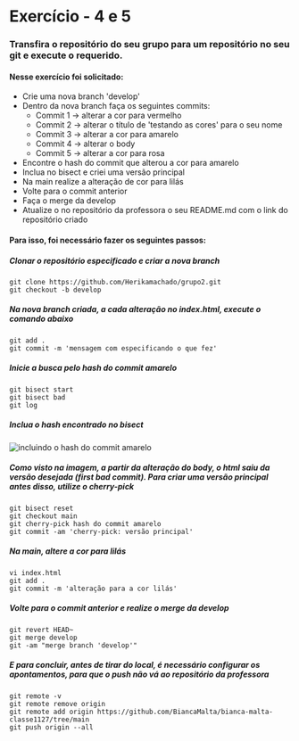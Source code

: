 # Exercício - 4 e 5
### Transfira o repositório do seu grupo para um repositório no seu git e execute o requerido.
#### Nesse exercício foi solicitado:
- Crie uma nova branch 'develop'
- Dentro da nova branch faça os seguintes commits:
  - Commit 1 -> alterar a cor para vermelho
  - Commit 2 -> alterar o título de 'testando as cores' para o seu nome
  - Commit 3 -> alterar a cor para amarelo
  - Commit 4 -> alterar o body
  - Commit 5 -> alterar a cor para rosa
- Encontre o hash do commit que alterou a cor para amarelo
- Inclua no bisect e criei uma versão principal
- Na main realize a alteração de cor para lilás
- Volte para o commit anterior
- Faça o merge da develop
- Atualize o no repositório da professora o seu README.md com o link do repositório criado

#### Para isso, foi necessário fazer os seguintes passos:
##### Clonar o repositório especificado e criar a nova branch
```
git clone https://github.com/Herikamachado/grupo2.git
git checkout -b develop
```
##### Na nova branch criada, a cada alteração no index.html, execute o comando abaixo
```
git add .
git commit -m 'mensagem com especificando o que fez'
```
##### Inicie a busca pelo hash do commit amarelo
```
git bisect start
git bisect bad
git log
```
##### Inclua o hash encontrado no bisect
![incluindo o hash do commit amarelo](https://github.com/BiancaMalta/trabalho-versionamento-de-codigo/blob/BiancaMalta/exerc%C3%ADcio-4-e-5/Imagem4.png)
##### Como visto na imagem, a partir da alteração do body, o html saiu da versão desejada (first bad commit). Para criar uma versão principal antes disso, utilize o cherry-pick
```
git bisect reset
git checkout main
git cherry-pick hash do commit amarelo
git commit -am 'cherry-pick: versão principal'
```
##### Na main, altere a cor para lilás 
```
vi index.html
git add .
git commit -m 'alteração para a cor lilás'
```
##### Volte para o commit anterior e realize o merge da develop
```
git revert HEAD~
git merge develop
git -am "merge branch 'develop'"
```
##### E para concluir, antes de tirar do local, é necessário configurar os apontamentos, para que o push não vá ao repositório da professora
```
git remote -v
git remote remove origin
git remote add origin https://github.com/BiancaMalta/bianca-malta-classe1127/tree/main
git push origin --all
```
